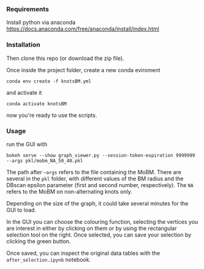 ### Requirements
Install python via anaconda 
https://docs.anaconda.com/free/anaconda/install/index.html

### Installation
Then clone this repo (or download the zip file).

Once inside the project folder, create a new conda eviroment 

```
conda env create -f knotsBM.yml
```

and activate it

```
conda activate knotsBM
```

now you're ready to use the scripts.

### Usage

run the GUI with

```
bokeh serve --show graph_viewer.py --session-token-expiration 9999999  --args pkl/mobm_NA_50_40.pkl
```


The path after `—args` refers to the file containing the MoBM. There are several in the `pkl` folder, with different values of the BM radius and the DBscan epsilon parameter (first and second number, respectively). The `NA` refers to the MoBM on non-alternating knots only.

Depending on the size of the graph, it could take several minutes for the GUI to load. 


In the GUI you can choose the colouring function, selecting the vertices you are interest in either by clicking on them or by using the rectangular selection tool on the right. Once selected, you can save your selection by clicking the green button.

Once saved, you can inspect the original data tables with the `after_selection.ipynb` notebook.